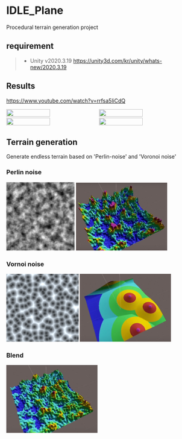 # IDLE_Plane
Procedural terrain generation project    

## requirement
> * Unity v2020.3.19 https://unity3d.com/kr/unity/whats-new/2020.3.19

## Results
https://www.youtube.com/watch?v=rrfsa5liCdQ    
    
<img src="./img/t1.gif" width="48%" height="48%"/> <img src="./img/t2.gif" width="48%" height="48%"/>       
<img src="./img/t3.gif" width="48%" height="48%"/> <img src="./img/t4.gif" width="48%" height="48%"/>     

## Terrain generation
Generate endless terrain based on 'Perlin-noise' and 'Voronoi noise'

### Perlin noise
<img src="./img/perlin_noise.png" width="36%" height="36%"/> <img src="./img/perlin_mesh.png" width="48%" height="48%"/>      

### Vornoi noise
<img src="./img/vornoi_noise.png" width="38%" height="38%"/> <img src="./img/vornoi_mesh.png" width="48%" height="48%"/>  

### Blend
<img src="./img/blend_mesh.png" width="48%" height="48%"/>  
